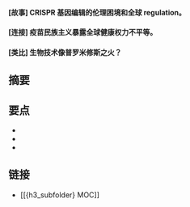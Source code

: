 #### [故事] CRISPR 基因编辑的伦理困境和全球 regulation。


#### [连接] 疫苗民族主义暴露全球健康权力不平等。


#### [类比] 生物技术像普罗米修斯之火？


## 摘要


## 要点

- 
- 
- 

## 链接

- [[{h3_subfolder} MOC]]

